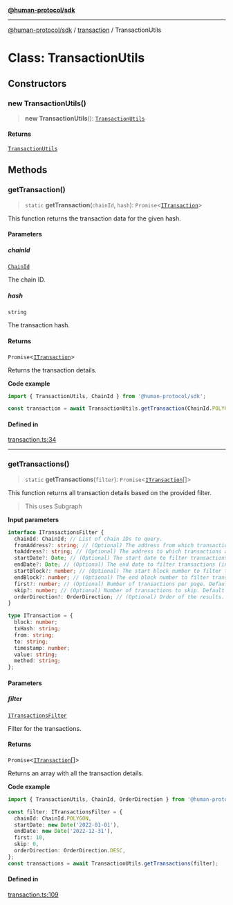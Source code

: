 [**@human-protocol/sdk**](../../README.md)

***

[@human-protocol/sdk](../../modules.md) / [transaction](../README.md) / TransactionUtils

# Class: TransactionUtils

## Constructors

### new TransactionUtils()

> **new TransactionUtils**(): [`TransactionUtils`](TransactionUtils.md)

#### Returns

[`TransactionUtils`](TransactionUtils.md)

## Methods

### getTransaction()

> `static` **getTransaction**(`chainId`, `hash`): `Promise`\<[`ITransaction`](../../interfaces/interfaces/ITransaction.md)\>

This function returns the transaction data for the given hash.

#### Parameters

##### chainId

[`ChainId`](../../enums/enumerations/ChainId.md)

The chain ID.

##### hash

`string`

The transaction hash.

#### Returns

`Promise`\<[`ITransaction`](../../interfaces/interfaces/ITransaction.md)\>

Returns the transaction details.

**Code example**

```ts
import { TransactionUtils, ChainId } from '@human-protocol/sdk';

const transaction = await TransactionUtils.getTransaction(ChainId.POLYGON, '0x62dD51230A30401C455c8398d06F85e4EaB6309f');
```

#### Defined in

[transaction.ts:34](https://github.com/humanprotocol/human-protocol/blob/b190dc1831c2c96fe3d44fd63e915e54011e1ec8/packages/sdk/typescript/human-protocol-sdk/src/transaction.ts#L34)

***

### getTransactions()

> `static` **getTransactions**(`filter`): `Promise`\<[`ITransaction`](../../interfaces/interfaces/ITransaction.md)[]\>

This function returns all transaction details based on the provided filter.

> This uses Subgraph

**Input parameters**

```ts
interface ITransactionsFilter {
  chainId: ChainId; // List of chain IDs to query.
  fromAddress?: string; // (Optional) The address from which transactions are sent.
  toAddress?: string; // (Optional) The address to which transactions are sent.
  startDate?: Date; // (Optional) The start date to filter transactions (inclusive).
  endDate?: Date; // (Optional) The end date to filter transactions (inclusive).
  startBlock?: number; // (Optional) The start block number to filter transactions (inclusive).
  endBlock?: number; // (Optional) The end block number to filter transactions (inclusive).
  first?: number; // (Optional) Number of transactions per page. Default is 10.
  skip?: number; // (Optional) Number of transactions to skip. Default is 0.
  orderDirection?: OrderDirection; // (Optional) Order of the results. Default is DESC.
}
```

```ts
type ITransaction = {
  block: number;
  txHash: string;
  from: string;
  to: string;
  timestamp: number;
  value: string;
  method: string;
};
```

#### Parameters

##### filter

[`ITransactionsFilter`](../../interfaces/interfaces/ITransactionsFilter.md)

Filter for the transactions.

#### Returns

`Promise`\<[`ITransaction`](../../interfaces/interfaces/ITransaction.md)[]\>

Returns an array with all the transaction details.

**Code example**

```ts
import { TransactionUtils, ChainId, OrderDirection } from '@human-protocol/sdk';

const filter: ITransactionsFilter = {
  chainId: ChainId.POLYGON,
  startDate: new Date('2022-01-01'),
  endDate: new Date('2022-12-31'),
  first: 10,
  skip: 0,
  orderDirection: OrderDirection.DESC,
};
const transactions = await TransactionUtils.getTransactions(filter);
```

#### Defined in

[transaction.ts:109](https://github.com/humanprotocol/human-protocol/blob/b190dc1831c2c96fe3d44fd63e915e54011e1ec8/packages/sdk/typescript/human-protocol-sdk/src/transaction.ts#L109)
